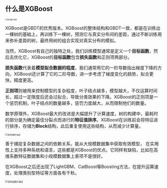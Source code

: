 ## 什么是XGBoost

<img src="https://img-blog.csdnimg.cn/dd074797efff4ed4a4dbd00a454ef539.png" alt="请添加图片描述" style="zoom:33%;" />

XGBoost是GBDT的优秀版本。XGBoost的整体结构和GBDT一致，都是在训练出一棵树的基础上，再训练下一棵树，预测它与真实分布间的差距，通过不断训练用来弥补差距的树，最终用树的组合实现对真实分布的模拟。

当然，XGBoost有自己的独特之处，我们训练模型通常是定义一个**目标函数**，然后去优化它，XGBoost的**目标函数**包含**损失函数**和正则项两部分。

**损失函数**代表着**模型拟合数据的程度**，我们通常用它的一阶导数指出梯度下降的方向，XGBoost还计算了它的二阶导数，进一步考虑了梯度变化的趋势，拟合更快，精度更高。

**正则项**则被用来控制模型的复杂程度，叶子结点越多，模型越大，不仅运算时间长，超过一定限度后还会过拟合，导致分类效果的下降。XGBoost的正则项是一个惩罚机制，叶子结点的数量越多，惩罚力度越大，从而限制他们的数量。

数学原理外，XGBoost最大的改进是大幅提升了计算速度，树的构建中，最耗时的部分是为确定最佳分裂点而进行的**特征值排序**。XGBoost在训练前会将特征进行排序，存储为**Block**结构，此后重复使用这些结构，从而减少计算量。

<img src="https://img-blog.csdnimg.cn/a2b86e3d96874705987c5194923afb3c.png" alt="请添加图片描述" style="zoom:43%;" />

善于捕捉复杂数据之间的依赖关系，能从大规模数据集中获取有效模型， 在实用性上支持多种系统和语言，这些都是XGBoost的优点。它同样有缺陷，比如在高维系数特征数据集和小规模数据集上表项不是很好。

在XGBoost之后还出现了LightGBM、CatBoost等Boosting方法，在提升运算速度，处理类别型特征等方面各有千秋。

<img src="https://img-blog.csdnimg.cn/bd11be445a5a4e409e6b480d26be75c0.png" alt="请添加图片描述" style="zoom:50%;" />

